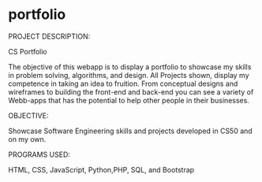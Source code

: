 # portfolio
PROJECT DESCRIPTION: 

CS Portfolio

The objective of this webapp is to display a portfolio to showcase my skills in problem solving, 
algorithms, and design. All Projects shown, display my competence in taking an idea to fruition.
 From conceptual designs and wireframes to building the front-end and back-end you can see a variety 
of Webb-apps that has the potential to help other people in their businesses.

OBJECTIVE:

Showcase Software Engineering skills and projects developed in CS50 and on my own.

PROGRAMS USED:

HTML, CSS, JavaScript, Python,PHP, SQL, and Bootstrap

